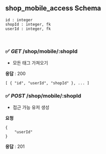 ## shop_mobile_access Schema

```
id : integer
shopId : integer, fk
userId : integer, fk
```

<br>

### ✅ _GET_ /shop/mobile/:shopId

- 모든 태그 가져오기

**응답** : 200

```
[ { "id", "userId", "shopId" }, ... ]
```

### ✅ _POST_ /shop/mobile/:shopId

- 접근 가능 유저 생성

**요청**

```
{
    "userId"
}
```

**응답** : 201
<br>
